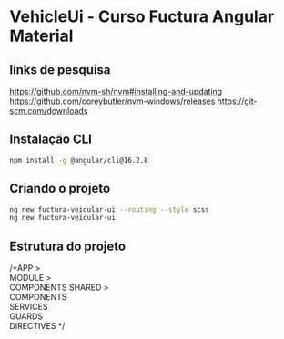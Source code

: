 # VehicleUi - Curso Fuctura Angular Material

## links de pesquisa

https://github.com/nvm-sh/nvm#installing-and-updating
https://github.com/coreybutler/nvm-windows/releases
https://git-scm.com/downloads

## Instalação CLI
```bash
npm install -g @angular/cli@16.2.8
```
## Criando o projeto
``` bash
ng new fuctura-veicular-ui --routing --style scss
ng new fuctura-veicular-ui
```
## Estrutura do projeto

/*APP >\
        MODULE >\
                COMPONENTS
        SHARED >\
                COMPONENTS\
                SERVICES\
                GUARDS\
                DIRECTIVES
*/

